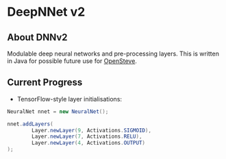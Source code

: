 # DeepNNet v2

## About DNNv2
Modulable deep neural networks and pre-processing layers. This is written in Java for possible future use for [OpenSteve].

[OpenSteve]: https://github.com/MattMattL/OpenSteve

## Current Progress

- TensorFlow-style layer initialisations:
``` Java
NeuralNet nnet = new NeuralNet();

nnet.addLayers(
        Layer.newLayer(9, Activations.SIGMOID),
        Layer.newLayer(7, Activations.RELU),
        Layer.newLayer(4, Activations.OUTPUT)
);
```
